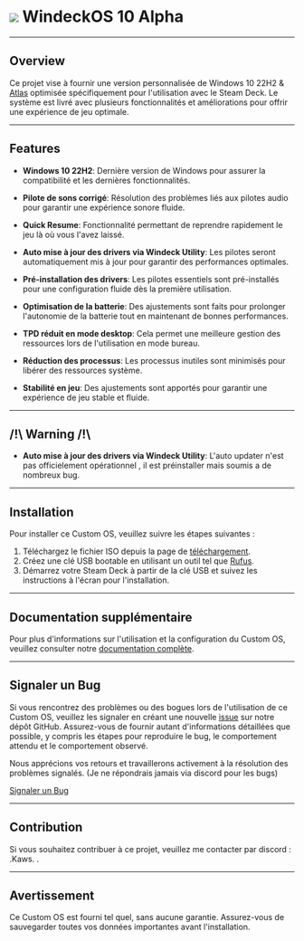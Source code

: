 # [![](https://cdn.discordapp.com/attachments/1120067739726381127/1164100853167308841/pngwing.com.png?ex=6541fc67&is=652f8767&hm=f68e9bb084528566872611aacb5c5330833721535c27cc406549de90178c66e1&)](https://puissancesteamdeck.com/) WindeckOS 10 Alpha
***
## Overview

Ce projet vise à fournir une version personnalisée de Windows 10 22H2 & [Atlas](https://github.com/Atlas-OS/Atlas) optimisée spécifiquement pour l'utilisation avec le Steam Deck. Le système est livré avec plusieurs fonctionnalités et améliorations pour offrir une expérience de jeu optimale.
***
## Features

- **Windows 10 22H2**: Dernière version de Windows pour assurer la compatibilité et les dernières fonctionnalités.

- **Pilote de sons corrigé**: Résolution des problèmes liés aux pilotes audio pour garantir une expérience sonore fluide.

- **Quick Resume**: Fonctionnalité permettant de reprendre rapidement le jeu là où vous l'avez laissé.

- **Auto mise à jour des drivers via Windeck Utility**: Les pilotes seront automatiquement mis à jour pour garantir des performances optimales.

- **Pré-installation des drivers**: Les pilotes essentiels sont pré-installés pour une configuration fluide dès la première utilisation.

- **Optimisation de la batterie**: Des ajustements sont faits pour prolonger l'autonomie de la batterie tout en maintenant de bonnes performances.

- **TPD réduit en mode desktop**: Cela permet une meilleure gestion des ressources lors de l'utilisation en mode bureau.

- **Réduction des processus**: Les processus inutiles sont minimisés pour libérer des ressources système.

- **Stabilité en jeu**: Des ajustements sont apportés pour garantir une expérience de jeu stable et fluide.
***
## /!\ Warning /!\
- **Auto mise à jour des drivers via Windeck Utility**: L'auto updater n'est pas officielement opérationnel , il est préinstaller mais soumis a de nombreux bug.
***
## Installation

Pour installer ce Custom OS, veuillez suivre les étapes suivantes :

1. Téléchargez le fichier ISO depuis la page de [téléchargement](https://drive.google.com/file/d/1EB5ak6Wjdz2FL1ix5incIYI6HHjHJVMn/view?usp=share_link).
2. Créez une clé USB bootable en utilisant un outil tel que [Rufus](https://rufus.ie/).
3. Démarrez votre Steam Deck à partir de la clé USB et suivez les instructions à l'écran pour l'installation.
***
## Documentation supplémentaire

Pour plus d'informations sur l'utilisation et la configuration du Custom OS, veuillez consulter notre [documentation complète](https://github.com/TakiiOS/WindeckOS/issues).
***
## Signaler un Bug

Si vous rencontrez des problèmes ou des bogues lors de l'utilisation de ce Custom OS, veuillez les signaler en créant une nouvelle [issue](https://github.com/TakiiOS/WindeckOS/issues) sur notre dépôt GitHub. Assurez-vous de fournir autant d'informations détaillées que possible, y compris les étapes pour reproduire le bug, le comportement attendu et le comportement observé.

Nous apprécions vos retours et travaillerons activement à la résolution des problèmes signalés. (Je ne répondrais jamais via discord pour les bugs)

[Signaler un Bug](https://github.com/TakiiOS/WindeckOS/issues)
***
## Contribution

Si vous souhaitez contribuer à ce projet, veuillez me contacter par discord : .Kaws. .
***
## Avertissement

Ce Custom OS est fourni tel quel, sans aucune garantie. Assurez-vous de sauvegarder toutes vos données importantes avant l'installation.
